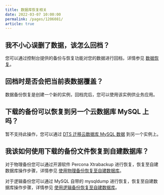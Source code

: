 ```yaml
---
title: 数据库恢复相关
date: 2022-03-07 10:00:00
permalink: /pages/1206081/
article: true
---
```



## 我不小心误删了数据，该怎么回档？

您可以通过控制台提供的备份与恢复功能对您的数据进行回档，详情参见 [数据恢复](./../04.操作指南/07.备份恢复/01.数据恢复.md)。

## 回档时是否会把当前表数据覆盖？

数据备份恢复是创建一个新的实例，回档完后，您可以使用该实例供业务应用。

## 下载的备份可以恢复到另一个云数据库 MySQL 上吗？

暂不支持此操作，您可以通过 [DTS 迁移云数据库 MySQL 数据](./../05.最佳实践/02.使用DTS迁移数据库.md) 到另一个实例上。

## 我该如何使用下载的备份文件恢复到自建数据库？

对于物理备份您可以通过开源软件 Percona Xtrabackup 进行恢复，恢复至自建数据库操作步骤，详情参见 [使用物理备份恢复至自建数据库](./../05.最佳实践/05.使用物理备份恢复至自建数据库.md)。

对于逻辑备份您可以通过 MySQL 自带的 mysqldump 进行恢复，恢复至自建数据库操作步骤，详情参见 [使用逻辑备份恢复至自建数据库](./../05.最佳实践/06.使用逻辑备份恢复至自建数据库.md)。
